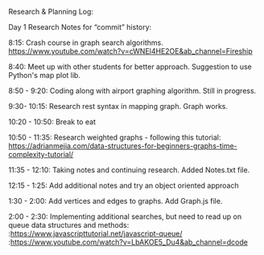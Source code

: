 Research & Planning Log:


Day 1 Research Notes for “commit” history:

8:15:  Crash course in graph search algorithms.
 https://www.youtube.com/watch?v=cWNEl4HE2OE&ab_channel=Fireship

8:40: Meet up with other students for better approach. Suggestion to use Python's map plot lib. 

8:50 - 9:20: Coding along with airport graphing algorithm. Still in progress.

9:30- 10:15: Research rest syntax in mapping graph. Graph works. 

10:20 - 10:50: Break to eat

10:50 - 11:35: Research weighted graphs - following this tutorial: https://adrianmejia.com/data-structures-for-beginners-graphs-time-complexity-tutorial/

11:35 - 12:10: Taking notes and continuing research. Added Notes.txt file.

12:15 - 1:25: Add additional notes and try an object oriented approach

1:30 - 2:00: Add vertices and edges to graphs. Add Graph.js file. 

2:00 - 2:30: Implementing additional searches, but need to read up on queue data structures and methods: 
      :https://www.javascripttutorial.net/javascript-queue/
      :https://www.youtube.com/watch?v=LbAKOE5_Du4&ab_channel=dcode 